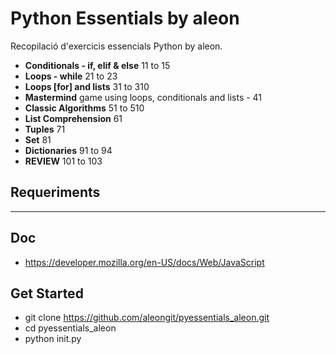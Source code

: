 # Python Essentials by aleon

Recopilació d'exercicis essencials Python by aleon.

- **Conditionals - if, elif & else** 11 to 15
- **Loops - while** 21 to 23
- **Loops [for] and lists** 31 to 310
- **Mastermind** game using loops, conditionals and lists - 41
- **Classic Algorithms** 51 to 510
- **List Comprehension** 61
- **Tuples** 71
- **Set** 81
- **Dictionaries** 91 to 94
- **REVIEW** 101 to 103


## Requeriments

***


## Doc
- https://developer.mozilla.org/en-US/docs/Web/JavaScript



## Get Started
- git clone https://github.com/aleongit/pyessentials_aleon.git
- cd pyessentials_aleon
- python init.py


